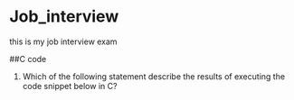 # Job_interview

this is my job interview exam

##C code
1.	Which of the following statement describe the results of executing the code snippet below in C?
